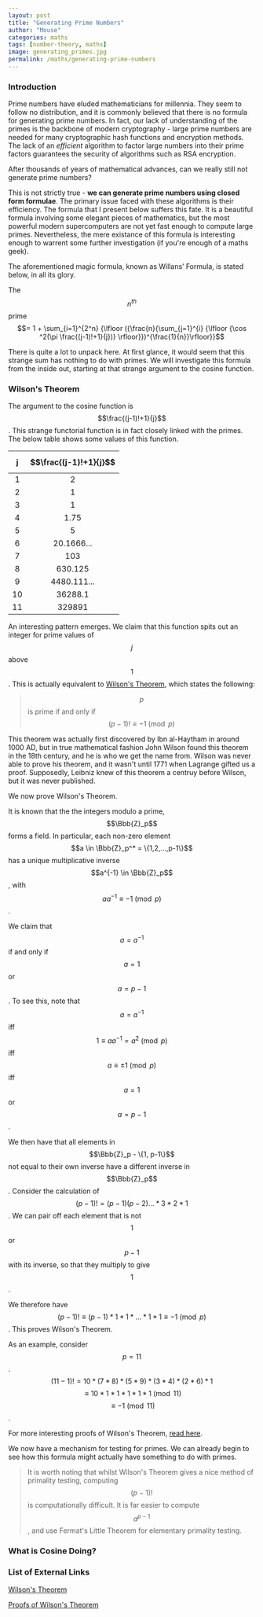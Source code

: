 ```yaml
---
layout: post
title: "Generating Prime Numbers"
author: "Mouse"
categories: maths
tags: [number-theory, maths]
image: generating_primes.jpg
permalink: /maths/generating-prime-numbers
---
```


### Introduction
Prime numbers have eluded mathematicians for millennia. They seem to follow no distribution, and it is commonly believed that there is no formula for generating prime numbers. In fact, our lack of understanding of the primes is the backbone of modern cryptography - large prime numbers are needed for many cryptographic hash functions and encryption methods. The lack of an _efficient_ algorithm to factor large numbers into their prime factors guarantees the security of algorithms such as RSA encryption.

After thousands of years of mathematical advances, can we really still not generate prime numbers?

This is not strictly true - __we can generate prime numbers using closed form formulae__. The primary issue faced with these algorithms is their efficiency. The formula that I present below suffers this fate. It is a beautiful formula involving some elegant pieces of mathematics, but the most powerful modern supercomputers are not yet fast enough to compute large primes. Nevertheless, the mere existance of this formula is interesting enough to warrent some further investigation (if you're enough of a maths geek).

The aforementioned magic formula, known as Willans’ Formula, is stated below, in all its glory.

The $$n^{th}$$ prime $$= 1 + \sum_{i=1}^{2^n} {\lfloor ({\frac{n}{\sum_{j=1}^{i} {\lfloor {\cos ^2(\pi \frac{(j-1)!+1}{j})} \rfloor}})^{\frac{1}{n}}\rfloor}}$$

There is quite a lot to unpack here. At first glance, it would seem that this strange sum has nothing to do with primes. We will investigate this formula from the inside out, starting at that strange argument to the cosine function.

### Wilson's Theorem

The argument to the cosine function is $$\frac{(j-1)!+1}{j}$$. This strange functorial function is in fact closely linked with the primes. The below table shows some values of this function.

j     | $$\frac{(j-1)!+1}{j}$$  
:---: | :----------:|
1     | 2           |
2     | 1           |
3     | 1           |
4     | 1.75        |
5     | 5           |
6     | 20.1666...  |
7     | 103         |
8     | 630.125     |
9     | 4480.111... |
10    | 36288.1     |
11    | 329891      |

An interesting pattern emerges. We claim that this function spits out an integer for prime values of $$j$$ above $$1$$. This is actually equivalent to [Wilson's Theorem](https://en.wikipedia.org/wiki/Wilson%27s_theorem), which states the following:

>$$p$$ is prime if and only if $$(p-1)! \equiv -1 \pmod p$$

This theorem was actually first discovered by Ibn al-Haytham in around 1000 AD, but in true mathematical fashion John Wilson found this theorem in the 18th century, and he is who we get the name from. Wilson was never able to prove his theorem, and it wasn't until 1771 when Lagrange gifted us a proof. Supposedly, Leibniz knew of this theorem a centruy before Wilson, but it was never published.

We now prove Wilson's Theorem.

It is known that the the integers modulo a prime, $$\Bbb{Z}_p$$ forms a field. In particular, each non-zero element $$a \in \Bbb{Z}_p^* = \{1,2,...,p-1\}$$ has a unique multiplicative inverse $$a^{-1} \in \Bbb{Z}_p$$, with $$aa^{-1} \equiv -1 \pmod p$$.

We claim that $$a = a^{-1}$$ if and only if $$a=1$$ or $$a=p-1$$. To see this, note that $$a=a^{-1}$$ iff $$1 \equiv aa^{-1} = a^2 \pmod p$$ iff $$a \equiv \pm{1} \pmod p$$ iff $$a=1$$ or $$a=p-1$$.

We then have that all elements in $$\Bbb{Z}_p - \{1, p-1\}$$ not equal to their own inverse have a different inverse in $$\Bbb{Z}_p$$. Consider the calculation of $$(p-1)! = (p-1)(p-2)... * 3 * 2 * 1$$. We can pair off each element that is not $$1$$ or $$p-1$$ with its inverse, so that they multiply to give $$1$$.

We therefore have $$(p-1)! \equiv (p-1) * 1 * 1 * ... * 1 * 1 \equiv -1 \pmod p$$. This proves Wilson's Theorem.

As an example, consider $$p=11$$.
$$(11-1)! = 10 * (7 * 8) * (5 * 9) * (3 * 4) * (2 * 6) * 1$$
$$\equiv 10 * 1 * 1 * 1 * 1 * 1 \pmod {11}$$
$$\equiv -1 \pmod {11}$$.

For more interesting proofs of Wilson's Theorem, [read here](https://empslocal.ex.ac.uk/people/staff/rjchapma/courses/nt13/Wilson.pdf).

We now have a mechanism for testing for primes. We can already begin to see how this formula might actually have something to do with primes.

>It is worth noting that whilst Wilson's Theorem gives a nice method of primality testing, computing $$(p-1)!$$ is computationally difficult. It is far easier to compute $$a^{p-1}$$, and use Fermat's Little Theorem for elementary primality testing.

### What is Cosine Doing?

### List of External Links

[Wilson's Theorem](https://en.wikipedia.org/wiki/Wilson%27s_theorem)

[Proofs of Wilson's Theorem](https://empslocal.ex.ac.uk/people/staff/rjchapma/courses/nt13/Wilson.pdf)
